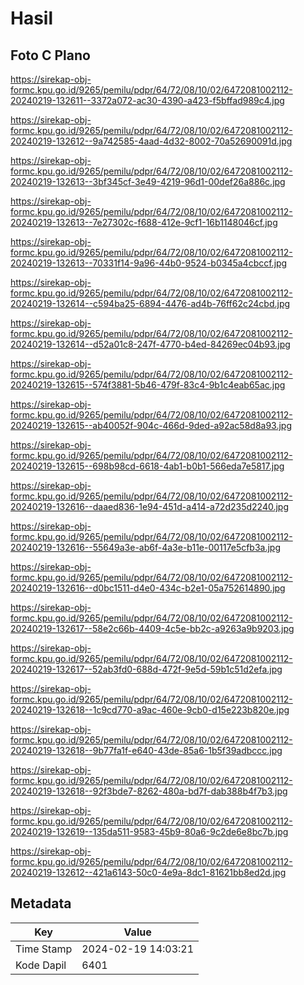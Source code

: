 # Hasil

## Foto C Plano

https://sirekap-obj-formc.kpu.go.id/9265/pemilu/pdpr/64/72/08/10/02/6472081002112-20240219-132611--3372a072-ac30-4390-a423-f5bffad989c4.jpg

https://sirekap-obj-formc.kpu.go.id/9265/pemilu/pdpr/64/72/08/10/02/6472081002112-20240219-132612--9a742585-4aad-4d32-8002-70a52690091d.jpg

https://sirekap-obj-formc.kpu.go.id/9265/pemilu/pdpr/64/72/08/10/02/6472081002112-20240219-132613--3bf345cf-3e49-4219-96d1-00def26a886c.jpg

https://sirekap-obj-formc.kpu.go.id/9265/pemilu/pdpr/64/72/08/10/02/6472081002112-20240219-132613--7e27302c-f688-412e-9cf1-16b1148046cf.jpg

https://sirekap-obj-formc.kpu.go.id/9265/pemilu/pdpr/64/72/08/10/02/6472081002112-20240219-132613--70331f14-9a96-44b0-9524-b0345a4cbccf.jpg

https://sirekap-obj-formc.kpu.go.id/9265/pemilu/pdpr/64/72/08/10/02/6472081002112-20240219-132614--c594ba25-6894-4476-ad4b-76ff62c24cbd.jpg

https://sirekap-obj-formc.kpu.go.id/9265/pemilu/pdpr/64/72/08/10/02/6472081002112-20240219-132614--d52a01c8-247f-4770-b4ed-84269ec04b93.jpg

https://sirekap-obj-formc.kpu.go.id/9265/pemilu/pdpr/64/72/08/10/02/6472081002112-20240219-132615--574f3881-5b46-479f-83c4-9b1c4eab65ac.jpg

https://sirekap-obj-formc.kpu.go.id/9265/pemilu/pdpr/64/72/08/10/02/6472081002112-20240219-132615--ab40052f-904c-466d-9ded-a92ac58d8a93.jpg

https://sirekap-obj-formc.kpu.go.id/9265/pemilu/pdpr/64/72/08/10/02/6472081002112-20240219-132615--698b98cd-6618-4ab1-b0b1-566eda7e5817.jpg

https://sirekap-obj-formc.kpu.go.id/9265/pemilu/pdpr/64/72/08/10/02/6472081002112-20240219-132616--daaed836-1e94-451d-a414-a72d235d2240.jpg

https://sirekap-obj-formc.kpu.go.id/9265/pemilu/pdpr/64/72/08/10/02/6472081002112-20240219-132616--55649a3e-ab6f-4a3e-b11e-00117e5cfb3a.jpg

https://sirekap-obj-formc.kpu.go.id/9265/pemilu/pdpr/64/72/08/10/02/6472081002112-20240219-132616--d0bc1511-d4e0-434c-b2e1-05a752614890.jpg

https://sirekap-obj-formc.kpu.go.id/9265/pemilu/pdpr/64/72/08/10/02/6472081002112-20240219-132617--58e2c66b-4409-4c5e-bb2c-a9263a9b9203.jpg

https://sirekap-obj-formc.kpu.go.id/9265/pemilu/pdpr/64/72/08/10/02/6472081002112-20240219-132617--52ab3fd0-688d-472f-9e5d-59b1c51d2efa.jpg

https://sirekap-obj-formc.kpu.go.id/9265/pemilu/pdpr/64/72/08/10/02/6472081002112-20240219-132618--1c9cd770-a9ac-460e-9cb0-d15e223b820e.jpg

https://sirekap-obj-formc.kpu.go.id/9265/pemilu/pdpr/64/72/08/10/02/6472081002112-20240219-132618--9b77fa1f-e640-43de-85a6-1b5f39adbccc.jpg

https://sirekap-obj-formc.kpu.go.id/9265/pemilu/pdpr/64/72/08/10/02/6472081002112-20240219-132618--92f3bde7-8262-480a-bd7f-dab388b4f7b3.jpg

https://sirekap-obj-formc.kpu.go.id/9265/pemilu/pdpr/64/72/08/10/02/6472081002112-20240219-132619--135da511-9583-45b9-80a6-9c2de6e8bc7b.jpg

https://sirekap-obj-formc.kpu.go.id/9265/pemilu/pdpr/64/72/08/10/02/6472081002112-20240219-132612--421a6143-50c0-4e9a-8dc1-81621bb8ed2d.jpg


## Metadata

| Key        | Value               |
| ---------- | ------------------- |
| Time Stamp | 2024-02-19 14:03:21 |
| Kode Dapil | 6401                |



